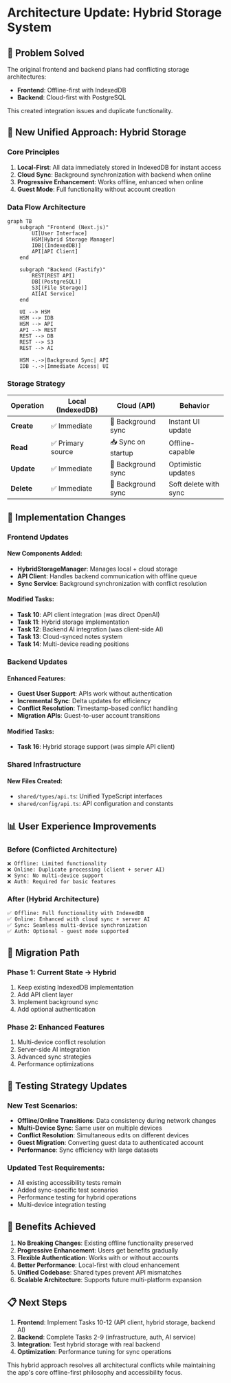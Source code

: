 # Architecture Update: Hybrid Storage System

## 🔄 **Problem Solved**

The original frontend and backend plans had conflicting storage architectures:

- **Frontend**: Offline-first with IndexedDB
- **Backend**: Cloud-first with PostgreSQL

This created integration issues and duplicate functionality.

## 🎯 **New Unified Approach: Hybrid Storage**

### Core Principles

1. **Local-First**: All data immediately stored in IndexedDB for instant access
2. **Cloud Sync**: Background synchronization with backend when online
3. **Progressive Enhancement**: Works offline, enhanced when online
4. **Guest Mode**: Full functionality without account creation

### Data Flow Architecture

```mermaid
graph TB
    subgraph "Frontend (Next.js)"
        UI[User Interface]
        HSM[Hybrid Storage Manager]
        IDB[(IndexedDB)]
        API[API Client]
    end

    subgraph "Backend (Fastify)"
        REST[REST API]
        DB[(PostgreSQL)]
        S3[(File Storage)]
        AI[AI Service]
    end

    UI --> HSM
    HSM --> IDB
    HSM --> API
    API --> REST
    REST --> DB
    REST --> S3
    REST --> AI

    HSM -.->|Background Sync| API
    IDB -.->|Immediate Access| UI
```

### Storage Strategy

| Operation  | Local (IndexedDB) | Cloud (API)        | Behavior              |
| ---------- | ----------------- | ------------------ | --------------------- |
| **Create** | ✅ Immediate      | 🔄 Background sync | Instant UI update     |
| **Read**   | ✅ Primary source | 📥 Sync on startup | Offline-capable       |
| **Update** | ✅ Immediate      | 🔄 Background sync | Optimistic updates    |
| **Delete** | ✅ Immediate      | 🔄 Background sync | Soft delete with sync |

## 🔧 **Implementation Changes**

### Frontend Updates

#### New Components Added:

- **HybridStorageManager**: Manages local + cloud storage
- **API Client**: Handles backend communication with offline queue
- **Sync Service**: Background synchronization with conflict resolution

#### Modified Tasks:

- **Task 10**: API client integration (was direct OpenAI)
- **Task 11**: Hybrid storage implementation
- **Task 12**: Backend AI integration (was client-side AI)
- **Task 13**: Cloud-synced notes system
- **Task 14**: Multi-device reading positions

### Backend Updates

#### Enhanced Features:

- **Guest User Support**: APIs work without authentication
- **Incremental Sync**: Delta updates for efficiency
- **Conflict Resolution**: Timestamp-based conflict handling
- **Migration APIs**: Guest-to-user account transitions

#### Modified Tasks:

- **Task 16**: Hybrid storage support (was simple API client)

### Shared Infrastructure

#### New Files Created:

- `shared/types/api.ts`: Unified TypeScript interfaces
- `shared/config/api.ts`: API configuration and constants

## 📊 **User Experience Improvements**

### Before (Conflicted Architecture)

```
❌ Offline: Limited functionality
❌ Online: Duplicate processing (client + server AI)
❌ Sync: No multi-device support
❌ Auth: Required for basic features
```

### After (Hybrid Architecture)

```
✅ Offline: Full functionality with IndexedDB
✅ Online: Enhanced with cloud sync + server AI
✅ Sync: Seamless multi-device synchronization
✅ Auth: Optional - guest mode supported
```

## 🔄 **Migration Path**

### Phase 1: Current State → Hybrid

1. Keep existing IndexedDB implementation
2. Add API client layer
3. Implement background sync
4. Add optional authentication

### Phase 2: Enhanced Features

1. Multi-device conflict resolution
2. Server-side AI integration
3. Advanced sync strategies
4. Performance optimizations

## 🧪 **Testing Strategy Updates**

### New Test Scenarios:

- **Offline/Online Transitions**: Data consistency during network changes
- **Multi-Device Sync**: Same user on multiple devices
- **Conflict Resolution**: Simultaneous edits on different devices
- **Guest Migration**: Converting guest data to authenticated account
- **Performance**: Sync efficiency with large datasets

### Updated Test Requirements:

- All existing accessibility tests remain
- Added sync-specific test scenarios
- Performance testing for hybrid operations
- Multi-device integration testing

## 🚀 **Benefits Achieved**

1. **No Breaking Changes**: Existing offline functionality preserved
2. **Progressive Enhancement**: Users get benefits gradually
3. **Flexible Authentication**: Works with or without accounts
4. **Better Performance**: Local-first with cloud enhancement
5. **Unified Codebase**: Shared types prevent API mismatches
6. **Scalable Architecture**: Supports future multi-platform expansion

## 📋 **Next Steps**

1. **Frontend**: Implement Tasks 10-12 (API client, hybrid storage, backend AI)
2. **Backend**: Complete Tasks 2-9 (infrastructure, auth, AI service)
3. **Integration**: Test hybrid storage with real backend
4. **Optimization**: Performance tuning for sync operations

This hybrid approach resolves all architectural conflicts while maintaining the app's core offline-first philosophy and accessibility focus.
